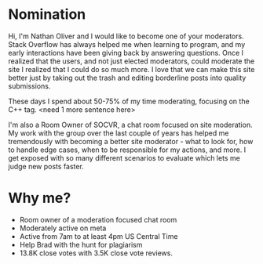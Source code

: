 # Nomination

Hi, I'm Nathan Oliver and I would like to become one of your moderators. Stack Overflow has always helped me when learning to program, and my early interactions have been giving back by answering questions. Once I realized that the users, and not just elected moderators, could moderate the site I realized that I could do so much more. I love that we can make this site better just by taking out the trash and editing borderline posts into quality submissions.

These days I spend about 50-75% of my time moderating, focusing on the C++ tag. <need 1 more sentence here>

I'm also a Room Owner of SOCVR, a chat room focused on site moderation. My work with the group over the last couple of years has helped me tremendously with becoming a better site moderator - what to look for, how to handle edge cases, when to be responsible for my actions, and more. I get exposed with so many different scenarios to evaluate which lets me judge new posts faster.

# Why me?

* Room owner of a moderation focused chat room
* Moderately active on meta
* Active from 7am to at least 4pm US Central Time
* Help Brad with the hunt for plagiarism
* 13.8K close votes with 3.5K close vote reviews.
